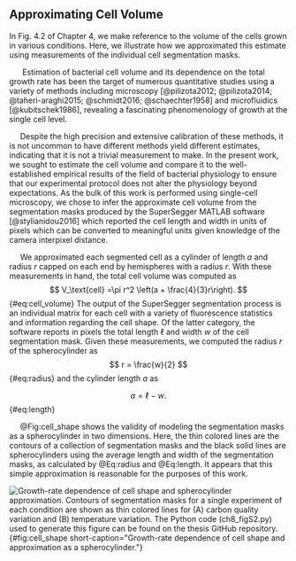 ## Approximating Cell Volume


In Fig. 4.2 of Chapter 4, we make reference to the volume of the cells
grown in various conditions. Here, we illustrate how we approximated
this estimate using measurements of the individual cell segmentation
masks.

&nbsp;&nbsp;&nbsp;&nbsp;&nbsp;&nbsp;Estimation of bacterial cell volume and
its dependence on the total growth rate has been the target of numerous
quantitative studies using a variety of methods including microscopy
[@pilizota2012; @pilizota2014; @taheri-araghi2015; @schmidt2016;
@schaechter1958] and microfluidics [@kubitschek1986], revealing a fascinating
phenomenology of growth at the single cell level. 

&nbsp;&nbsp;&nbsp;&nbsp;&nbsp;Despite the high precision
and extensive calibration of these methods, it is not uncommon to have
different methods yield different estimates, indicating that it is not a
trivial measurement to make. In the present work, we sought to estimate the
cell volume and compare it to the well-established empirical results of the
field of bacterial physiology to ensure that our experimental protocol does
not alter the physiology beyond expectations. As the bulk of this work is
performed using single-cell microscopy, we chose to infer the approximate
cell volume from the segmentation masks produced by the SuperSegger MATLAB
software [@stylianidou2016] which reported the cell length and width in
units of pixels which can be converted to meaningful units given knowledge of
the camera interpixel distance.

&nbsp;&nbsp;&nbsp;&nbsp;&nbsp;We approximated each segmented cell as a cylinder of length $a$ and
radius $r$ capped on each end by hemispheres with a radius $r$. With
these measurements in hand, the total cell volume was computed as
$$
V_\text{cell} =\pi r^2 \left(a + \frac{4}{3}r\right).
$${#eq:cell_volume}
The output of the SuperSegger segmentation
process is an individual matrix for each cell with a variety of
fluorescence statistics and information regarding the cell shape. Of the
latter category, the software reports in pixels the total length $\ell$
and width $w$ of the cell segmentation mask. Given these measurements,
we computed the radius $r$ of the spherocylinder as 
$$
r = \frac{w}{2}
$${#eq:radius}
and the cylinder length $a$ as 

$$
a = \ell - w.
$${#eq:length}

&nbsp;&nbsp;&nbsp;&nbsp;&nbsp;@Fig:cell_shape shows the validity of modeling the
segmentation masks as a spherocylinder in two dimensions. Here, the thin
colored lines are the contours of a collection of segmentation masks and
the black solid lines are spherocylinders using the average length and
width of the segmentation masks, as calculated by @Eq:radius and @Eq:length.
It appears that this simple approximation is reasonable for the purposes of this work.

![**Growth-rate dependence of cell shape and spherocylinder approximation.**
Contours of segmentation masks for a single experiment of each condition are
shown as thin colored lines for (A) carbon quality variation and (B) temperature
variation. The [Python code (`ch8_figS2.py`)](https://github.com/gchure/phd/blob/master/src/chapter_08/code/ch8_figS2.py)
used to generate this figure can be found on the thesis [GitHub
repository](https://github.com/gchure/phd). ](ch8_figS2){#fig:cell_shape short-caption="Growth-rate dependence of
cell shape and approximation as a spherocylinder."}
